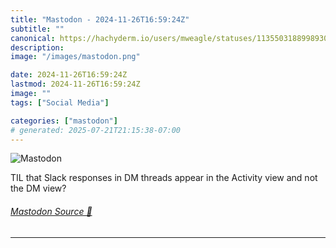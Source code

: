 ```yaml
---
title: "Mastodon - 2024-11-26T16:59:24Z"
subtitle: ""
canonical: https://hachyderm.io/users/mweagle/statuses/113550318899893019
description:
image: "/images/mastodon.png"

date: 2024-11-26T16:59:24Z
lastmod: 2024-11-26T16:59:24Z
image: ""
tags: ["Social Media"]

categories: ["mastodon"]
# generated: 2025-07-21T21:15:38-07:00
---
```

![Mastodon](/images/mastodon.png)

<p>TIL that Slack responses in DM threads appear in the Activity view and not the DM view?</p>


###### [Mastodon Source 🐘](https://hachyderm.io/@mweagle/113550318899893019)

___
